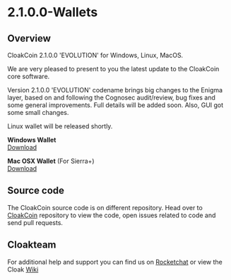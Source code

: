 # 2.1.0.0-Wallets

## Overview
CloakCoin 2.1.0.0 'EVOLUTION' for Windows, Linux, MacOS.
 
We are very pleased to present to you the latest update to the CloakCoin core software.
 
Version 2.1.0.0 'EVOLUTION' codename brings big changes to the Enigma layer, based on and following the Cognosec audit/review, bug fixes and some general improvements. Full details will be added soon. Also, GUI got some small changes.

Linux wallet will be released shortly.

**Windows Wallet**<br />
[Download](https://github.com/CloakProject/2.1.0.0-Wallets/raw/master/CloakCoin_Qt_win_x86_v2.1.0.0.evolution.zip)

**Mac OSX Wallet** (For Sierra+)<br />
[Download](https://github.com/CloakProject/2.1.0.0-Wallets/raw/master/CloakCoin_Qt_osx_x64_v2.1.0.0.evolution.zip)

## Source code
The CloakCoin source code is on different repository. Head over to [CloakCoin](https://github.com/CloakProject/CloakCoin) repository to view the code, open issues related to code and send pull requests.

## Cloakteam
For additional help and support you can find us on [Rocketchat](https://chat.cloakcoin.com) or view the Cloak [Wiki](http://www.cloakwiki.org/)

